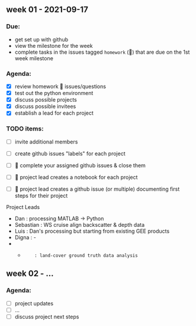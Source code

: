 ## week 01 - 2021-09-17

### Due:
* get set up with github
* view the milestone for the week
* complete tasks in the issues tagged `homework` (:book:) that are due on the 1st week milestone

### Agenda:
* [X] review homework :book: issues/questions
* [X] test out the python environment
* [X] discuss possible projects
* [X] discuss possible invitees
* [X] establish a lead for each project

### TODO items:
* [ ] invite additional members
* [ ] create github issues "labels" for each project
* [ ] :book: complete your assigned github issues & close them
* [ ] :book: project lead creates a notebook for each project
* [ ] :book: project lead creates a github issue (or multiple) documenting first steps for their project 


Project Leads
 * Dan       : processing MATLAB -> Python
 * Sebastian : WS cruise align backscatter & depth data 
 * Luis      : Dan's processing but starting from existing GEE products
 * Digna     : -
 * -         : land-cover ground truth data analysis



## week 02 - ...
### Agenda:
* [ ] project updates
* [ ] ...
* [ ] discuss project next steps
